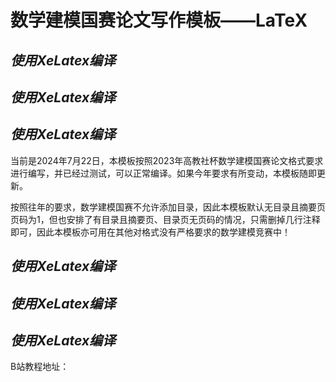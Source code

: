# 数学建模国赛论文写作模板——LaTeX

## ***使用XeLatex编译***
## ***使用XeLatex编译***
## ***使用XeLatex编译***

当前是2024年7月22日，本模板按照2023年高教社杯数学建模国赛论文格式要求进行编写，并已经过测试，可以正常编译。如果今年要求有所变动，本模板随即更新。

按照往年的要求，数学建模国赛不允许添加目录，因此本模板默认无目录且摘要页页码为1，但也安排了有目录且摘要页、目录页无页码的情况，只需删掉几行注释即可，因此本模板亦可用在其他对格式没有严格要求的数学建模竞赛中！

## ***使用XeLatex编译***
## ***使用XeLatex编译***
## ***使用XeLatex编译***

B站教程地址：

